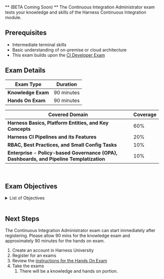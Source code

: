 ** (BETA Coming Soon) ** The Continuous Integration Administrator exam tests your knowledge and skills of the Harness Continuous Integration module.  

## Prerequisites

- Intermediate terminal skills
- Basic understanding of on-premise or cloud architecture
- This exam builds upon the [CI Developer Exam](/certifications/continuous-integration?lvl=developer)

## Exam Details
| Exam Type                               | Duration         |
| ----------------------------------- | --------------- |
| **Knowledge Exam** | 90 minutes |
| **Hands On Exam** | 90 minutes |

| Covered Domain                                | Coverage         |
| ----------------------------------- | --------------- |
| **Harness Basics, Platform Entities, and Key Concepts** | 60% |
| **Harness CI Pipelines and its Features** | 20% |
| **RBAC, Best Practices, and Small Config Tasks** | 10% |
| **Enterprise - Policy-based Governance (OPA), Dashboards, and Pipeline Templatization** | 10% |


<br />

## Exam Objectives 

<details>
<summary>List of Objectives</summary>

The following is a detailed list of exam objectives:

|#   |Objectives                                                                                           |
|----|-----------------------------------------------------------------------------------------------------|
| **1** | **Harness Basics, Platform Entities, and Key Concepts** |
|1.1 |Describe continuous integration fundamentals (important stages or steps)                             |
|1.2 |Describe Artifacts and Packages (from jar to container image, helm, etc)                             |
|1.3 |Describe and explain the "Pipeline, Stages, Step Groups, Steps" schema                               |
|1.4 |Describe Harness hierarchy "Account, Organizations, Projects"                                        |
|1.5 |Trigger the build pipeline via API - With or without inputset                                        |
|1.6 |Configure Artifact Repos                   |
|1.7 |Describe Build Infrastructures and Platforms                                                         |
|1.8 |Configure Build Infrastructures and Platforms                                                        |
|1.9 |CI Build Infrastructures & Different Options Available                                               |
|1.10|Harness Cloud - Describe Supported platform and OS (Linux, Mac, Windows)                             |
|1.11|Describe Ephemeral Environments                                                                      |
|1.12|Describe Harness Cloud Build Infrastructure                                                          |
|1.13|Describe Connectors (you can use Source Providers, Artifact Repos, Cloud Providers, etc)             |
|1.14|Configure a Git Connector                                                                            |
|1.15|Configure a DockerHub Connector                                                                      |
|1.16|Describe Harness Delegate role for the CI capability                                                 |
|1.17|Secrets Management - How to retrieve and render secrets using Harness Expressions                    |
|1.18|Configure and use Variables and Expressions - JEXL String methods                                    |
|1.19|Describe built-in variables                                                                          |
|1.20|Describe built-in CI codebase variables.                                                             |
|1.21|Describe the Harness Manager                                                                         |
|1.22|Install a Harness Delegate                                                                           |
|1.23|Describe Delegate Task Selection                                                                     |
|1.24|Describe what's required for a K8s Build environment                                                 |
|1.25|Describe what Stage and Step represents in a K8s build env                                           |
|1.26|Describe how Stage steps share network context and workdir (via volumes and shared paths)            |
|1.27|Project Variables                                                                                    |
|1.28|Install software on the delegate with initialization scripts (INIT_SCRIPT) or build your own Delegate|
| **2** | **Harness CI Pipelines and its Features** |
|2.1 |Perform Codebase configuration                                                                       |
|2.2 |Describe Shared Paths in depth (what is, how Harness does via volumes)                               |
|2.3 |Configure Shared Paths                                                                               |
|2.4 |Step Library - Configure a Plugin Step                                                               |
|2.5 |Describe Caching and Caching Intelligence                                                            |
|2.6 |Configure Caching and Caching Intelligence (Save and Restore in a Stage, probably)                   |
|2.7 |Describe Harness Test Intelligence                                                                   |
|2.8 |Configure Harness Test Intelligence                                                                  |
|2.9 |Configure Triggers for CI (git-based, etc) including elaborating on Trigger Conditions               |
|2.10|Configure custom webhook triggers                                                                    |
|2.11|Configure Input Sets and Overlays                                                                    |
|2.12|Configure Failure Strategies                                                                         |
|2.13|Perform a Conditional Execution                                                                       |
|2.14|Describe Looping Strategies (Matrix, Repeat, Parallelism)                                            |
|2.15|Configure Looping Strategies (Matrix, Repeat, Parallelism)                                           |
|2.16|Describe Flow Control and Barriers                                                                   |
|2.17|Configure Flow Control and Barriers                                                                  |
|2.18|Advanced Options - Describe Timeout Settings                                                         |
|2.19|Advanced Options - Describe selective stage(s) executions                                            |
|2.20|Configure Notifications - Based on Pipeline Events                                                   |
|2.21|Describe how to run Steps on Host vs Containers (can use Harness Cloud to make it simpler)           |
|2.22|Configure to send PR Status updates                                                                  |
|2.23|Configure outputs from one step to another                                                           |
|2.24|Step Library - Describe Save and Restore Cache in the Pipeline                                       |
|2.25|Step Library - Configure Save and Restore Cache in the Pipeline                                      |
|2.26|Step Library - Describe Background Steps                                                             |
|2.27|Step Library - Configure a Background Step) - adding steps to a stage                                |
|2.28|Step Library - Describe Git Clone Step (versus the Codebase one)                                     |
|2.29|Step Library - Configure a Git Clone Step                                                            |
|2.30|Perform Integration test from Host versus from a Container                                           |
|2.31|Describe Chained Pipelines                                                                           |
|2.32|Configure Chained Pipelines                                                                          |
|2.33|Describe GitHub Actions support                                                                      |
|2.34|Configure a GitHub Actions Step                                                                      |
|2.35|Understand How to Parallel Steps in a Stage - K8s infra - Describe Limit vs Requests                 |
| **3** | **RBAC, Best Practices, and Small Configuration Tasks** |
|3.1 |Elaborate on Anonymous Docker Image pulls and its risks.                                             |
|3.2 |Debug a Pipeline step by running the step locally (troubleshooting)                                  |
|3.3 |Configure Git Experience for CI (pipeline)                                                           |
|3.4 |Credentials and Permissions - Configure or Elaborate on User and Groups for Acc, Org, Project levels |
|3.5 |Describe Set Container Resources​ - Limit Memory and Limit CPU                                       |
|3.6 |Descibe What Security Actions Are Available                                                          |
|3.7 |Describe OAuth and SAML Integrations                                                                 |
|3.8 |Describe SAML + SCIM (automatic provisioning)                                                        |
|3.9 |Describe RBAC in User Groups X Roles (Role Bindings)                                                 |
|3.10|Describe RBAC and Role Bindings for Service Account                                                  |
|3.11|Describe Resource Groups                                                                             |
|3.12|Configure Resource Groups                                                                            |
|3.13|RBAC - Describe Roles                                                                                |
|3.14|RBAC - Configure Roles                                                                               |
|3.15|Describe and Configure Tags (use it to filter entities in the UI and API)                            |
|3.16|Pipeline Studio - Describe the Execution History Tab                                                 |
| **4** | **Policy-based Governance (OPA), Dashboards, and Pipeline Templatization** |
|4.1 |Describe Templates for Harness CI                                                                    |
|4.2 |Configure Templates for Harness CI                                                                   |
|4.3 |Describe Policy as Code (OPA, Rego)                                                                  |
|4.4 |Configure Policy as Code - Apply in any common use case (OPA, Rego)                                  |
|4.5 |Enforce Gov in a Pipeline with a Step (OPA)                                                          |
|4.6 |Account Audit Trail - Describe Use Cases                                                             |
|4.7 |Describe Custom Dashboards (Looker, Enterprise)                                                      |

</details>

<br />

## Next Steps

The Continuous Integration Administrator exam can start immediately after registering. Please allow 90 mins for the knowledge exam and approximately 90 minutes for the hands on exam.

1. Create an account in Harness University
2. Register for an exams 
3. Review the [instructions for the Hands On Exam](/certifications/instructions)
4. Take the exams
    1. There will be a knowledge and hands on portion.	

